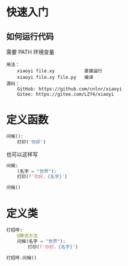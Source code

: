 # 快速入门

## 如何运行代码

需要 PATH 环境变量

```shell
用法：
    xiaoyi file.xy           直接运行
    xiaoyi file.xy file.py   编译
源码：
    GitHub: https://github.com/cnlnr/xiaoyi
    Gitee: https://gitee.com/LZY4/xiaoyi
```

# 定义函数

```python
问候():
    打印('你好')
```

也可以这样写

```python
问候\
    (名字 = "世界"):
    打印(f'你好，{名字}')

问候()
```

# 定义类

```python
打招呼:
    @静态方法
    问候(名字 = "世界"):
        打印(f'你好，{名字}')

打招呼.问候()
```
